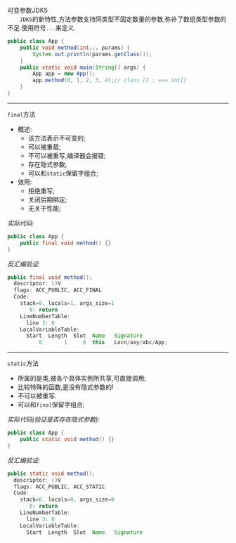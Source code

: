 
可变参数JDK5  
&#8195;&#8195;`JDK5`的新特性,方法参数支持同类型不固定数量的参数,弥补了数组类型参数的不足.使用符号`...`来定义.  
```java
public class App {  
    public void method(int... params) {  
        System.out.println(params.getClass());  
    }  
    public static void main(String[] args) {  
        App app = new App();  
        app.method(0, 1, 2, 3, 4);// class [I : === int[]  
    }  
}  
```  

---

`final`方法  
- 概述:  
  - 该方法表示不可变的;  
  - 可以被重载;  
  - 不可以被重写,编译器会报错;  
  - 存在隐式参数;  
  - 可以和`static`保留字组合;  
- 效用:  
  - 拒绝重写;  
  - 关闭后期绑定;  
  - 无关于性能;  

_实际代码:_  
```java
public class App {  
    public final void method() {}  
}  
```  
_反汇编验证:_  
```java
public final void method();  
  descriptor: ()V  
  flags: ACC_PUBLIC, ACC_FINAL  
  Code:  
    stack=0, locals=1, args_size=1  
       0: return  
    LineNumberTable:  
      line 3: 0  
    LocalVariableTable:  
      Start  Length  Slot  Name   Signature  
          0       1     0  this   Locn/axy/abc/App;  
```  

---

`static`方法  
- 所属的是类,被各个具体实例所共享,可直接调用;  
- 比较特殊的函数,是没有隐式参数的!  
- 不可以被重写.  
- 可以和`final`保留字组合;  

_实际代码(验证是否存在隐式参数):_  
```java
public class App {  
    public static void method() {}  
}  
```  
_反汇编验证:_  
```java
public static void method();  
  descriptor: ()V  
  flags: ACC_PUBLIC, ACC_STATIC  
  Code:  
    stack=0, locals=0, args_size=0  
       0: return  
    LineNumberTable:  
      line 3: 0  
    LocalVariableTable:  
      Start  Length  Slot  Name   Signature  
```  
